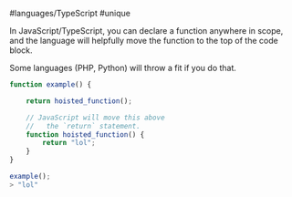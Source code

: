 #languages/TypeScript #unique

In JavaScript/TypeScript, you can declare a function anywhere in scope, and the language will helpfully move the function to the top of the code block.

Some languages (PHP, Python) will throw a fit if you do that.

```typescript
function example() {

	return hoisted_function();

	// JavaScript will move this above
	//   the `return` statement.
	function hoisted_function() {
		return "lol";
	}
}

example();
> "lol"
```